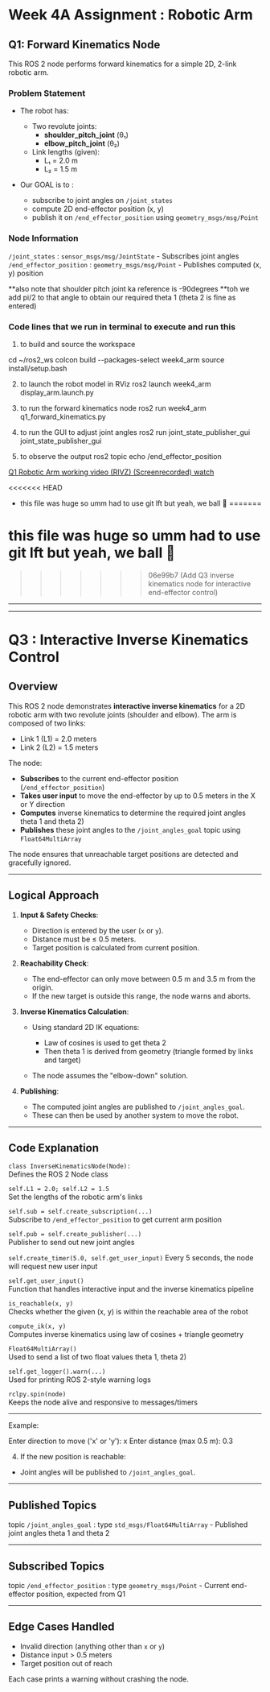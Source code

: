 # Week 4A Assignment : Robotic Arm 

## Q1: Forward Kinematics Node

This ROS 2 node performs forward kinematics for a simple 2D, 2-link robotic arm.

### Problem Statement

- The robot has:
  - Two revolute joints:
    - **shoulder_pitch_joint** (θ₁)
    - **elbow_pitch_joint** (θ₂)
  - Link lengths (given):
    - L₁ = 2.0 m
    - L₂ = 1.5 m

- Our GOAL is to :
  - subscribe to joint angles on `/joint_states`
  - compute 2D end-effector position (x, y)
  - publish it on `/end_effector_position` using `geometry_msgs/msg/Point`




### Node Information


 `/joint_states` : `sensor_msgs/msg/JointState` - Subscribes joint angles 
 `/end_effector_position` : `geometry_msgs/msg/Point` - Publishes computed (x, y) position


**also note that shoulder pitch joint ka reference is -90degrees
**toh we add pi/2 to that angle to obtain our required theta 1 (theta 2 is fine as entered)


### Code lines that we run in terminal to execute and run this

1. to build and source the workspace

cd ~/ros2_ws
colcon build --packages-select week4_arm
source install/setup.bash

2. to launch the robot model in RViz
ros2 launch week4_arm display_arm.launch.py

3. to run the forward kinematics node
ros2 run week4_arm q1_forward_kinematics.py

4. to run the GUI to adjust joint angles
ros2 run joint_state_publisher_gui joint_state_publisher_gui

5. to observe the output
ros2 topic echo /end_effector_position

[Q1 Robotic Arm working video (RIVZ) (Screenrecorded) watch](media/rivz_working_video_Week4A_Kratos.mp4)

<<<<<<< HEAD
* this file was huge so umm had to use git lft but yeah, we ball 🏀
=======
# this file was huge so umm had to use git lft but yeah, we ball 🏀
>>>>>>> 06e99b7 (Add Q3 inverse kinematics node for interactive end-effector control)



-----------------------------------------------------------------------------------------

-----------------------------------------------------------------------------------------

# Q3 : Interactive Inverse Kinematics Control

## Overview

This ROS 2 node demonstrates **interactive inverse kinematics** for a 2D robotic arm with two revolute joints (shoulder and elbow). The arm is composed of two links:

* Link 1 (L1) = 2.0 meters
* Link 2 (L2) = 1.5 meters

The node:

* **Subscribes** to the current end-effector position (`/end_effector_position`)
* **Takes user input** to move the end-effector by up to 0.5 meters in the X or Y direction
* **Computes** inverse kinematics to determine the required joint angles  theta 1 and theta 2)
* **Publishes** these joint angles to the `/joint_angles_goal` topic using `Float64MultiArray`

The node ensures that unreachable target positions are detected and gracefully ignored.

---

## Logical Approach

1. **Input & Safety Checks**:

   * Direction is entered by the user (`x` or `y`).
   * Distance must be ≤ 0.5 meters.
   * Target position is calculated from current position.

2. **Reachability Check**:

   * The end-effector can only move between 0.5 m and 3.5 m from the origin.
   * If the new target is outside this range, the node warns and aborts.

3. **Inverse Kinematics Calculation**:

   * Using standard 2D IK equations:

     * Law of cosines is used to get theta 2
     * Then theta 1 is derived from geometry (triangle formed by links and target)
   * The node assumes the "elbow-down" solution.

4. **Publishing**:

   * The computed joint angles are published to `/joint_angles_goal`.
   * These can then be used by another system to move the robot.

---

## Code Explanation



 `class InverseKinematicsNode(Node):`          
  Defines the ROS 2 Node class                                                


 `self.L1 = 2.0; self.L2 = 1.5`                
  Set the lengths of the robotic arm's links                                  


 `self.sub = self.create_subscription(...)`    
  Subscribe to `/end_effector_position` to get current arm position           


 `self.pub = self.create_publisher(...)`       
  Publisher to send out new joint angles                                      


 `self.create_timer(5.0, self.get_user_input)` 
  Every 5 seconds, the node will request new user input                       


 `self.get_user_input()`                       
  Function that handles interactive input and the inverse kinematics pipeline 


 `is_reachable(x, y)`                          
  Checks whether the given (x, y) is within the reachable area of the robot   


 `compute_ik(x, y)`                            
  Computes inverse kinematics using law of cosines + triangle geometry        


 `Float64MultiArray()`                         
  Used to send a list of two float values  theta 1, theta 2)                  


 `self.get_logger().warn(...)`                 
  Used for printing ROS 2-style warning logs                                  


 `rclpy.spin(node)`                            
  Keeps the node alive and responsive to messages/timers                      


---

Example:

Enter direction to move ('x' or 'y'): x
Enter distance (max 0.5 m): 0.3


4. If the new position is reachable:

* Joint angles will be published to `/joint_angles_goal`.

---

## Published Topics


topic `/joint_angles_goal` : type `std_msgs/Float64MultiArray` - Published joint angles theta 1 and theta 2

---

## Subscribed Topics


topic `/end_effector_position` : type `geometry_msgs/Point` - Current end-effector position, expected from Q1 


---


## Edge Cases Handled

* Invalid direction (anything other than `x` or `y`)
* Distance input > 0.5 meters
* Target position out of reach

Each case prints a warning without crashing the node.


